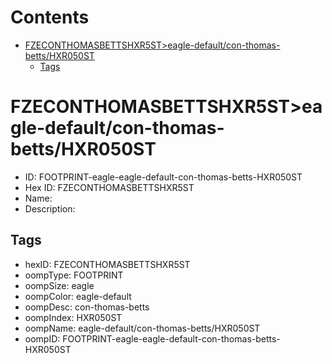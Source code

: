 



Contents
========

* [FZECONTHOMASBETTSHXR5ST>eagle-default/con-thomas-betts/HXR050ST](#fzeconthomasbettshxr5steagle-defaultcon-thomas-bettshxr050st)
	* [Tags](#tags)

# FZECONTHOMASBETTSHXR5ST>eagle-default/con-thomas-betts/HXR050ST

- ID: FOOTPRINT-eagle-eagle-default-con-thomas-betts-HXR050ST
- Hex ID: FZECONTHOMASBETTSHXR5ST
- Name: 
- Description: 

## Tags

- hexID: FZECONTHOMASBETTSHXR5ST
- oompType: FOOTPRINT
- oompSize: eagle
- oompColor: eagle-default
- oompDesc: con-thomas-betts
- oompIndex: HXR050ST
- oompName: eagle-default/con-thomas-betts/HXR050ST
- oompID: FOOTPRINT-eagle-eagle-default-con-thomas-betts-HXR050ST

